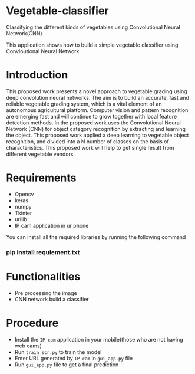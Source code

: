 # Vegetable-classifier
Classifying the different kinds of vegetables using Convolutional Neural Network(CNN)

This application shows how to build a simple vegetable classifier using Convloutional Neural Network. 


# Introduction

This proposed work presents a novel approach to vegetable grading using deep convolution neural networks. The aim is to build an accurate, fast and reliable vegetable grading system, which is a vital element of an autonomous agricultural platform. Computer vision and pattern recognition are emerging fast and will continue to grow together with local feature detection methods. In the proposed work  uses the Convolutional Neural Network (CNN) for object category recognition by extracting and learning the object. This proposed work applied a deep learning to vegetable object recognition, and divided into a N number of classes on the basis of characteristics. This proposed work will help to get single result from different vegetable vendors.

# Requirements
- Opencv
- keras
- numpy
- Tkinter
- urllib
- IP cam application in ur phone

You can install all the required libraries by running the following command
### pip install requiement.txt

# Functionalities

- Pre processing the image
- CNN network build a classifier

# Procedure
- Install the `IP cam` application in your mobile(those who are not having web cams)
- Run `train_scr.py` to train the model
- Enter URL generated by `IP cam` in `gui_app.py` file
- Run `gui_app.py` file to get a final prediction
